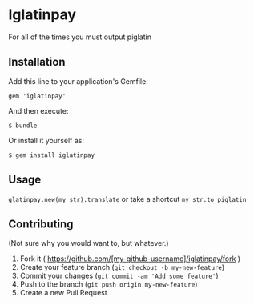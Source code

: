 # Iglatinpay

For all of the times you must output piglatin

## Installation

Add this line to your application's Gemfile:

    gem 'iglatinpay'

And then execute:

    $ bundle

Or install it yourself as:

    $ gem install iglatinpay

## Usage

`glatinpay.new(my_str).translate` or take a shortcut `my_str.to_piglatin`

## Contributing

(Not sure why you would want to, but whatever.)

1. Fork it ( https://github.com/[my-github-username]/iglatinpay/fork )
2. Create your feature branch (`git checkout -b my-new-feature`)
3. Commit your changes (`git commit -am 'Add some feature'`)
4. Push to the branch (`git push origin my-new-feature`)
5. Create a new Pull Request
